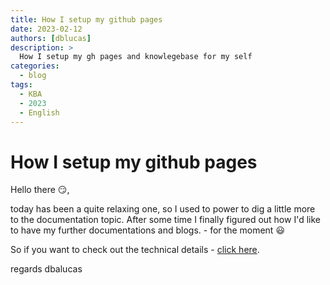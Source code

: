 ```yaml
---
title: How I setup my github pages
date: 2023-02-12
authors: [dblucas]
description: >
  How I setup my gh pages and knowlegebase for my self
categories:
  - blog
tags:
  - KBA
  - 2023
  - English
---
```

# How I setup my github pages
Hello there :smirk:,

today has been a quite relaxing one, so I used to power to dig a little more to the documentation topic.
After some time I finally figured out how I'd like to have my further documentations and blogs. - for the moment :smiley:

So if you want to check out the technical details - [click here](../../../git_howtos/setup_github_pages_mkdocs.md). 

regards
dbalucas